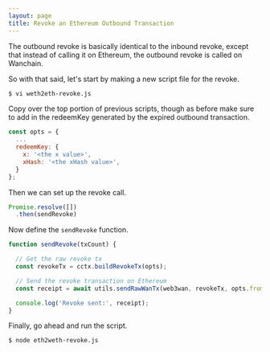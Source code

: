 ```yaml
---
layout: page
title: Revoke an Ethereum Outbound Transaction
---
```


The outbound revoke is basically identical to the inbound revoke, except that
instead of calling it on Ethereum, the outbound revoke is called on Wanchain.

So with that said, let's start by making a new script file for the revoke.

```bash
$ vi weth2eth-revoke.js
```

Copy over the top portion of previous scripts, though as before make sure to
add in the redeemKey generated by the expired outbound transaction.

```js
const opts = {
  ...
  redeemKey: {
    x: '<the x value>',
    xHash: '<the xHash value>',
  }
};
```

Then we can set up the revoke call.

```js
Promise.resolve([])
  .then(sendRevoke)
```

Now define the `sendRevoke` function.

```js
function sendRevoke(txCount) {

  // Get the raw revoke tx
  const revokeTx = cctx.buildRevokeTx(opts);

  // Send the revoke transaction on Ethereum
  const receipt = await utils.sendRawWanTx(web3wan, revokeTx, opts.from, wanPrivateKey)

  console.log('Revoke sent:', receipt);
}
```

Finally, go ahead and run the script.

```bash
$ node eth2weth-revoke.js
```
